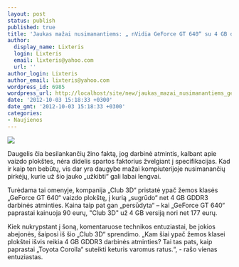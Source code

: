 ```yaml
---
layout: post
status: publish
published: true
title: 'Jaukas mažai nusimanantiems: „ nVidia GeForce GT 640“ su 4 GB darbinės atminties'
author:
  display_name: Lixteris
  login: Lixteris
  email: lixteris@yahoo.com
  url: ''
author_login: Lixteris
author_email: lixteris@yahoo.com
wordpress_id: 6985
wordpress_url: http://localhost/site/new/jaukas_mazai_nusimanantiems_geforce_gt_640_su_4gb_darbines_atminties/
date: '2012-10-03 15:18:33 +0300'
date_gmt: '2012-10-03 15:18:33 +0300'
categories:
- Naujienos
---
```

<p><div class="imgright"><img src="http://technews.lt/upload/gt6404GB.jpg"  /></div></p>
<p>
	Daugelis čia besilankančių žino faktą, jog darbinė atmintis, kalbant apie vaizdo plok&scaron;tes, nėra didelis spartos faktorius žvelgiant į specifikacijas. Kad ir kaip ten bebūtų, vis dar yra daugybe mažai kompiuterijoje nusimanančių pirkėjų, kurie už &scaron;io jauko &bdquo;užkibti&ldquo; gali labai lengvai.</p>
<p>
	Turėdama tai omenyje, kompanija &bdquo;Club 3D&ldquo; pristatė ypač žemos klasės &bdquo;GeForce GT 640&ldquo; vaizdo plok&scaron;tę, į kurią &bdquo;sugrūdo&ldquo; net 4 GB GDDR3 darbinės atminties. Kaina taip pat gan &bdquo;persūdyta&ldquo; &ndash; kai &bdquo;GeForce GT 640&ldquo; paprastai kainuoja 90 eurų, &quot;Club 3D&quot; už 4 GB versiją nori net 177 eurų.</p>
<p>
	Kiek nukrypstant į &scaron;oną, komentaruose technikos entuziastai, be jokios abejonės, &scaron;aiposi i&scaron; &scaron;io &bdquo;Club 3D&ldquo; sprendimo. &bdquo;Kam &scaron;iai ypač žemos klasei plok&scaron;tei i&scaron;vis reikia 4 GB GDDR3 darbinės atminties? Tai tas pats, kaip paprastai &bdquo;Toyota Corolla&ldquo; suteikti keturis varomus ratus.&ldquo;, - ra&scaron;o vienas entuziastas.</p>
